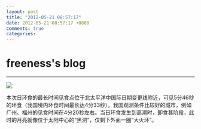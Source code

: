 ```yaml
---
layout: post
title: "2012-05-21 08:57:17"
date: 2012-05-21 08:57:17 +0800
comments: true
categories: 
---
```


# freeness's blog

----------

![](http://okqmqrbgo.bkt.clouddn.com/201205210857171.jpg)

>
本次日环食的最长时间见食点位于北太平洋中国际日期变更线附近，可见5分46秒的环食（我国境内环食时间最长达4分33秒）。我国观测条件比较好的城市，例如广州、福州的见食时间在4分20秒左右。当日环食发生到高潮时，即食甚阶段，此时的月亮就像位于太阳中心的“黑洞”，仅剩下外面一圈“大火环”。